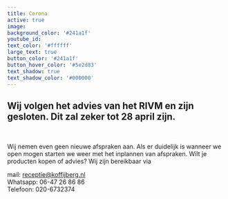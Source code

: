 ```yaml
---
title: Corona
active: true
image:
background_color: '#241a1f'
youtube_id:
text_color: '#ffffff'
large_text: true
button_color: '#241a1f'
button_hover_color: '#5e2d83'
text_shadow: true
text_shadow_color: '#000000'
---
```


## Wij volgen het advies van het RIVM en zijn gesloten. Dit zal zeker tot 28 april zijn.

&nbsp;

Wij nemen even geen nieuwe afspraken aan. Als er duidelijk is wanneer we open mogen starten we weer met het inplannen van afspraken. Wilt je producten kopen of advies? Wij zijn bereikbaar via

mail: receptie@koffijberg.nl  
Whatsapp: 06-47 26 86 86  
Telefoon: 020-6732374